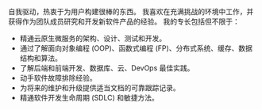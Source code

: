 自我驱动，热衷于为用户构建很棒的东西。 我喜欢在充满挑战的环境中工作，并获得作为团队成员研究和开发新软件产品的经验。 我的专长包括但不限于：

* 精通云原生微服务的架构、设计、测试和开发。
* 通过了解面向对象编程 (OOP)、函数式编程 (FP)、分布式系统、缓存、数据结构和算法。
* 了解后端和前端开发、数据库、云、DevOps 最佳实践。
* 动手软件故障排除经验。
* 为将来的维护和升级提供适当文档的可靠跟踪记录。
* 精通软件开发生命周期 (SDLC) 和敏捷方法。